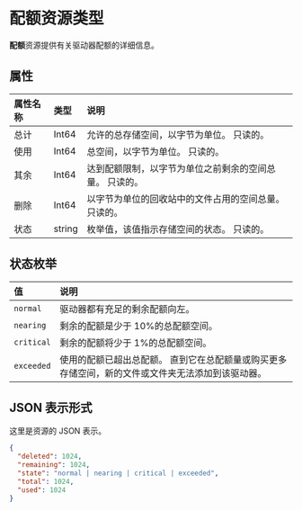 # <a name="quota-resource-type"></a>配额资源类型

**配额**资源提供有关驱动器配额的详细信息。



## <a name="properties"></a>属性

| 属性名称 | 类型   | 说明                                                                 |
|:--------------|:-------|:----------------------------------------------------------------------------|
| 总计         | Int64  | 允许的总存储空间，以字节为单位。 只读的。                           |
| 使用          | Int64  | 总空间，以字节为单位。 只读的。                                      |
| 其余     | Int64  | 达到配额限制，以字节为单位之前剩余的空间总量。 只读的。 |
| 删除       | Int64  | 以字节为单位的回收站中的文件占用的空间总量。 只读的。      |
| 状态         | string | 枚举值，该值指示存储空间的状态。 只读的。 |



## <a name="state-enumeration"></a>状态枚举

| 值      | 说明                                                                                                                                                                 |
|:-----------|:----------------------------------------------------------------------------------------------------------------------------------------------------------------------------|
| `normal`   | 驱动器都有充足的剩余配额向左。                                                                                                                               |
| `nearing`  | 剩余的配额是少于 10%的总配额空间。                                                                                                                      |
| `critical` | 剩余的配额将少于 1%的总配额空间。                                                                                                                       |
| `exceeded` | 使用的配额已超出总配额。 直到它在总配额量或购买更多存储空间，新的文件或文件夹无法添加到该驱动器。 |


## <a name="json-representation"></a>JSON 表示形式

这里是资源的 JSON 表示。

<!-- {
  "blockType": "resource",
  "optionalProperties": [

  ],
  "@odata.type": "microsoft.graph.quota"
}-->

```json
{
  "deleted": 1024,
  "remaining": 1024,
  "state": "normal | nearing | critical | exceeded",
  "total": 1024,
  "used": 1024
}
```

<!-- uuid: 8fcb5dbc-d5aa-4681-8e31-b001d5168d79
2015-10-25 14:57:30 UTC -->
<!-- {
  "type": "#page.annotation",
  "description": "quota resource",
  "keywords": "",
  "section": "documentation",
  "tocPath": ""
}-->
